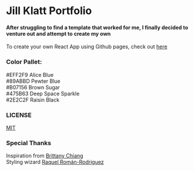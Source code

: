 # Jill Klatt Portfolio

#### After struggling to find a template that worked for me, I finally decided to venture out and attempt to create my own

To create your own React App using Github pages, check out [here](https://dev.to/yuribenjamin/how-to-deploy-react-app-in-github-pages-2a1f)

### Color Pallet:
#EFF2F9 Alice Blue
<br />
#89ABBD Pewter Blue
<br />
#B07156 Brown Sugar
<br />
#475B63 Deep Space Sparkle
<br />
#2E2C2F Raisin Black


### LICENSE
[MIT](https://github.com/JillKlatt/jillklatt.github.io/blob/master/LICENSE.md)

### Special Thanks

Inspiration from [Brittany Chiang](https://github.com/bchiang7/v4)
<br>
Styling wizard [Raquel Román-Rodriguez](https://github.com/raquii)